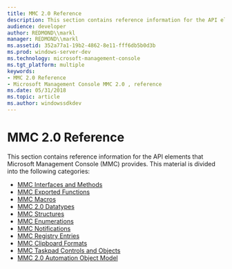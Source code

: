 ```yaml
---
title: MMC 2.0 Reference
description: This section contains reference information for the API elements that Microsoft Management Console (MMC) provides.
audience: developer
author: REDMOND\\markl
manager: REDMOND\\markl
ms.assetid: 352a77a1-19b2-4862-8e11-fff6db5b0d3b
ms.prod: windows-server-dev
ms.technology: microsoft-management-console
ms.tgt_platform: multiple
keywords:
- MMC 2.0 Reference
- Microsoft Management Console MMC 2.0 , reference
ms.date: 05/31/2018
ms.topic: article
ms.author: windowssdkdev
---
```


# MMC 2.0 Reference

This section contains reference information for the API elements that Microsoft Management Console (MMC) provides. This material is divided into the following categories:

-   [MMC Interfaces and Methods](mmc-interfaces-and-methods.md)
-   [MMC Exported Functions](mmc-exported-functions.md)
-   [MMC Macros](mmc-macros.md)
-   [MMC 2.0 Datatypes](mmc-2-0-datatypes.md)
-   [MMC Structures](console-structures.md)
-   [MMC Enumerations](mmc-enumerations.md)
-   [MMC Notifications](mmc-notifications.md)
-   [MMC Registry Entries](mmc-registry-entries.md)
-   [MMC Clipboard Formats](mmc-clipboard-formats.md)
-   [MMC Taskpad Controls and Objects](mmc-taskpad-controls-and-objects.md)
-   [MMC 2.0 Automation Object Model](mmc-2-0-automation-object-model.md)

 

 




